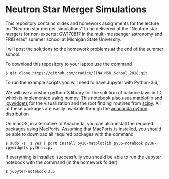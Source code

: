 Neutron Star Merger Simulations
===============================

This repository contains slides and homework assignments for the lecture on
"Neutron star merger simulations" to be delivered at the "Neutron star mergers
for non-experts: GW170817 in the multi-messenger astronomy and FRIB eras"
summer school at Michigan State University.

I will post the solutions to the homework problems at the end of the summer
school.

To download this repository to your laptop use the command

``
    $ git clone https://github.com/dradice/JINA_MSU_School_2018.git
``

To run the example scripts you will need to have Jupyter with Python-3.6, 

We will use a custom python-3 library for the solution of balance laws in 1D,
which is implemented using [numpy](http://www.numpy.org/). This notebook also
uses [matplotlib](https://matplotlib.org/) and
[ipywidgets](https://ipywidgets.readthedocs.io/en/latest/) for the
visualization and the root finding routines from
[scipy](https://www.scipy.org/). All of these packages are easily available
through the [anaconda python
distribution](https://anaconda.org/anaconda/python)

On macOS, in alternative to Anaconda, you can also install the required
packages using [MacPorts](https://www.macports.org/). Assuming that MacPorts is
installed, you should be able to download all required packages with the
command

``
    $ sudo -s 
    $ yes | port install py36-matplotlib py36-notebook py36-ipywidgets py36-scipy
``

If everything is installed successfully you should be able to run the Jupyter
notebook with the command (in the homework folder)

``
    $ jupyter-notebook-3.6
``
